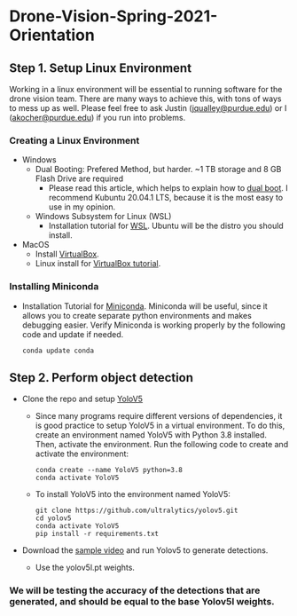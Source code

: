 # Drone-Vision-Spring-2021-Orientation

## Step 1. Setup Linux Environment
Working in a linux environment will be essential to running software for the drone vision team. There are many ways to achieve this, with tons of ways to mess up as well. Please feel free to ask Justin (jqualley@purdue.edu) or I (akocher@purdue.edu) if you run into problems.

### Creating a Linux Environment
- Windows
  - Dual Booting: Prefered Method, but harder. ~1 TB storage and 8 GB Flash Drive are required
    - Please read this article, which helps to explain how to [dual boot](https://www.howtogeek.com/214571/how-to-dual-boot-linux-on-your-pc/). I recommend Kubuntu 20.04.1 LTS, because it is the most easy to use in my opinion.
  - Windows Subsystem for Linux (WSL)
    - Installation tutorial for [WSL](https://docs.microsoft.com/en-us/windows/wsl/install-win10). Ubuntu will be the distro you should install.
- MacOS
  - Install [VirtualBox](https://www.virtualbox.org/wiki/Download).
  - Linux install for [VirtualBox tutorial](https://www.imore.com/how-use-linux-your-mac-using-virtual-machine). 
### Installing Miniconda
- Installation Tutorial for [Miniconda](https://docs.conda.io/projects/conda/en/latest/user-guide/install/index.html). Miniconda will be useful, since it allows you to create separate python environments and makes debugging easier. Verify Miniconda is working properly by the following code and update if needed.
  ```
  conda update conda
  ```


## Step 2. Perform object detection
- Clone the repo and setup [YoloV5](https://github.com/ultralytics/yolov5)
  - Since many programs require different versions of dependencies, it is good practice to setup YoloV5 in a virtual environment. To do this, create an environment named YoloV5 with Python 3.8 installed. Then, activate the environment. Run the following code to create and activate the environment:
    ```
    conda create --name YoloV5 python=3.8
    conda activate YoloV5
    ```
  - To install YoloV5 into the environment named YoloV5:
    ```
    git clone https://github.com/ultralytics/yolov5.git
    cd yolov5
    conda activate YoloV5
    pip install -r requirements.txt
    ```
    
- Download the [sample video](https://purdue0-my.sharepoint.com/:v:/g/personal/hu440_purdue_edu/EbxwYJGdvipLqD1r4WzTknwBkDALLMGRGWuXv2amaM5Y7g?e=CicXRz) and run Yolov5 to generate detections.
  - Use the yolov5l.pt weights.
### We will be testing the accuracy of the detections that are generated, and should be equal to the base Yolov5l weights. 


